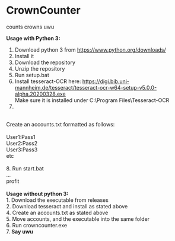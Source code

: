 # CrownCounter
counts crowns uwu<br>

<b>Usage with Python 3:</b><br>

1. Download python 3 from https://www.python.org/downloads/<br>
2. Install it<br>
3. Download the repository<br>
4. Unzip the repository<br>
5. Run setup.bat<br>
6. Install tesseract-OCR here: https://digi.bib.uni-mannheim.de/tesseract/tesseract-ocr-w64-setup-v5.0.0-alpha.20200328.exe<br>
Make sure it is installed under C:\Program Files\Tesseract-OCR<br>
7.
<br>
Create an accounts.txt formatted as follows:<br>
<br>
User1:Pass1<br>
User2:Pass2<br>
User3:Pass3<br>
etc<br>
<br>
8. Run start.bat<br>
...<br>
profit<br>
<br>
<b>Usage without python 3:</b><br>
1. Download the executable from releases<br>
2. Download tesseract and install as stated above<br>
4. Create an accounts.txt as stated above<br>
5. Move accounts, and the executable into the same folder<br>
6. Run crowncounter.exe<br>
7. <b>Say uwu</b>
